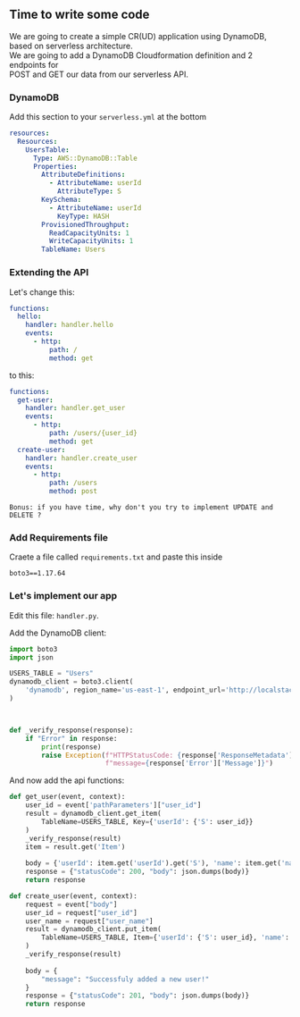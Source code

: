 ## Time to write some code

We are going to create a simple CR(UD) application using DynamoDB, based on serverless architecture.<br>
We are going to add a DynamoDB Cloudformation definition and 2 endpoints for <br>
POST and GET our data from our serverless API.

### DynamoDB

Add this section to your `serverless.yml` at the bottom

```yaml
resources:
  Resources:
    UsersTable:
      Type: AWS::DynamoDB::Table
      Properties:
        AttributeDefinitions:
          - AttributeName: userId
            AttributeType: S
        KeySchema:
          - AttributeName: userId
            KeyType: HASH
        ProvisionedThroughput:
          ReadCapacityUnits: 1
          WriteCapacityUnits: 1
        TableName: Users
```

### Extending the API

Let's change this:

```yaml
functions:
  hello:
    handler: handler.hello
    events:
      - http:
          path: /
          method: get
```

to this:

```yaml
functions:
  get-user:
    handler: handler.get_user
    events:
      - http:
          path: /users/{user_id}
          method: get
  create-user:
    handler: handler.create_user
    events:
      - http:
          path: /users
          method: post
```

`Bonus: if you have time, why don't you try to implement UPDATE and DELETE ?`

### Add Requirements file

Craete a file called `requirements.txt` and paste this inside

```
boto3==1.17.64
```

### Let's implement our app

Edit this file: `handler.py`.<br>

Add the DynamoDB client:

```py
import boto3 
import json

USERS_TABLE = "Users"
dynamodb_client = boto3.client(
    'dynamodb', region_name='us-east-1', endpoint_url='http://localstack:4566'
)



def _verify_response(response):
    if "Error" in response:
        print(response)
        raise Exception(f"HTTPStatusCode: {response['ResponseMetadata']['HTTPStatusCode']}"
                        f"message={response['Error']['Message']}")


```

And now add the api functions:

```python
def get_user(event, context):
    user_id = event['pathParameters']["user_id"]
    result = dynamodb_client.get_item(
        TableName=USERS_TABLE, Key={'userId': {'S': user_id}}
    )
    _verify_response(result)
    item = result.get('Item')
    
    body = {'userId': item.get('userId').get('S'), 'name': item.get('name').get('S')}
    response = {"statusCode": 200, "body": json.dumps(body)}
    return response

def create_user(event, context):
    request = event["body"]
    user_id = request["user_id"]
    user_name = request["user_name"]
    result = dynamodb_client.put_item(
        TableName=USERS_TABLE, Item={'userId': {'S': user_id}, 'name': {'S': user_name}}
    )
    _verify_response(result)
    
    body = {
        "message": "Successfuly added a new user!"
    }
    response = {"statusCode": 201, "body": json.dumps(body)}
    return response

```